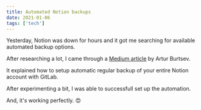 ```yaml
---
title: Automated Notion backups
date: 2021-01-06
tags: ['tech']
---
```


Yesterday, Notion was down for hours and it got me searching for available automated backup options.

After researching a lot, I came through a [Medium article](https://medium.com/@arturburtsev/automated-notion-backups-f6af4edc298d) by Artur Burtsev.

It explained how to setup automatic regular backup of your entire Notion account with GitLab.

After experimenting a bit, I was able to successfull set up the automation.

And, it's working perfectly. 😍